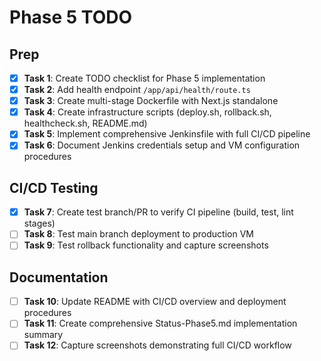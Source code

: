 # Phase 5 TODO

## Prep
- [x] **Task 1**: Create TODO checklist for Phase 5 implementation
- [x] **Task 2**: Add health endpoint `/app/api/health/route.ts`
- [x] **Task 3**: Create multi-stage Dockerfile with Next.js standalone
- [x] **Task 4**: Create infrastructure scripts (deploy.sh, rollback.sh, healthcheck.sh, README.md)
- [x] **Task 5**: Implement comprehensive Jenkinsfile with full CI/CD pipeline
- [x] **Task 6**: Document Jenkins credentials setup and VM configuration procedures

## CI/CD Testing
- [x] **Task 7**: Create test branch/PR to verify CI pipeline (build, test, lint stages)
- [ ] **Task 8**: Test main branch deployment to production VM
- [ ] **Task 9**: Test rollback functionality and capture screenshots

## Documentation
- [ ] **Task 10**: Update README with CI/CD overview and deployment procedures
- [ ] **Task 11**: Create comprehensive Status-Phase5.md implementation summary
- [ ] **Task 12**: Capture screenshots demonstrating full CI/CD workflow

